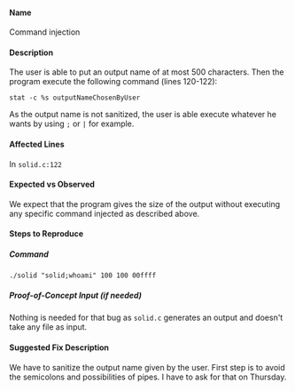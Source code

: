 #### Name
Command injection

#### Description
The user is able to put an output name of at most 500 characters. Then the program execute the following command (lines 120-122):
```
stat -c %s outputNameChosenByUser
```
As the output name is not sanitized, the user is able execute whatever he wants by using `;` or `|` for example.

#### Affected Lines
In `solid.c:122`

#### Expected vs Observed
We expect that the program gives the size of the output without executing any specific command injected as described above.

#### Steps to Reproduce

##### Command
```
./solid "solid;whoami" 100 100 00ffff
```
##### Proof-of-Concept Input (if needed)
Nothing is needed for that bug as `solid.c` generates an output and doesn't take any file as input.

#### Suggested Fix Description
We have to sanitize the output name given by the user. First step is to avoid the semicolons and possibilities of pipes.
I have to ask for that on Thursday.
